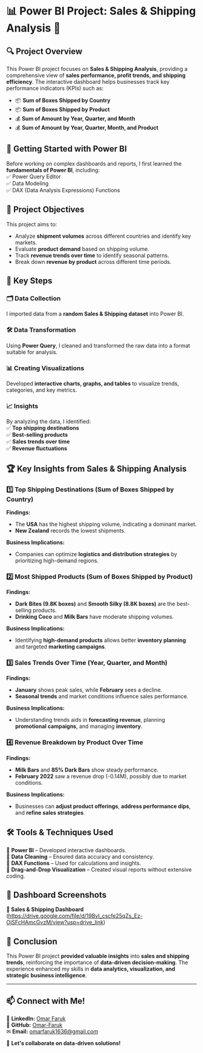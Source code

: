 # 📊 Power BI Project: Sales & Shipping Analysis 🚀  

## 🔍 Project Overview  
This Power BI project focuses on **Sales & Shipping Analysis**, providing a comprehensive view of **sales performance, profit trends, and shipping efficiency**. The interactive dashboard helps businesses track key performance indicators (KPIs) such as:  

- 📦 **Sum of Boxes Shipped by Country**  
- 📦 **Sum of Boxes Shipped by Product**  
- 💰 **Sum of Amount by Year, Quarter, and Month**  
- 💰 **Sum of Amount by Year, Quarter, Month, and Product**  

## 📌 Getting Started with Power BI  
Before working on complex dashboards and reports, I first learned the **fundamentals of Power BI**, including:  
✅ Power Query Editor  
✅ Data Modeling  
✅ DAX (Data Analysis Expressions) Functions  

## 🎯 Project Objectives  
This project aims to:  
- Analyze **shipment volumes** across different countries and identify key markets.  
- Evaluate **product demand** based on shipping volume.  
- Track **revenue trends over time** to identify seasonal patterns.  
- Break down **revenue by product** across different time periods.  

## 🔑 Key Steps  
### 🗂 Data Collection  
I imported data from a **random Sales & Shipping dataset** into Power BI.  

### 🛠 Data Transformation  
Using **Power Query**, I cleaned and transformed the raw data into a format suitable for analysis.  

### 📊 Creating Visualizations  
Developed **interactive charts, graphs, and tables** to visualize trends, categories, and key metrics.  

### 📈 Insights  
By analyzing the data, I identified:  
✅ **Top shipping destinations**  
✅ **Best-selling products**  
✅ **Sales trends over time**  
✅ **Revenue fluctuations**  

## 🏆 Key Insights from Sales & Shipping Analysis  
### 1️⃣ **Top Shipping Destinations (Sum of Boxes Shipped by Country)**  
**Findings:**  
- The **USA** has the highest shipping volume, indicating a dominant market.  
- **New Zealand** records the lowest shipments.  

**Business Implications:**  
- Companies can optimize **logistics and distribution strategies** by prioritizing high-demand regions.  

### 2️⃣ **Most Shipped Products (Sum of Boxes Shipped by Product)**  
**Findings:**  
- **Dark Bites (9.8K boxes)** and **Smooth Silky (8.8K boxes)** are the best-selling products.  
- **Drinking Coco** and **Milk Bars** have moderate shipping volumes.  

**Business Implications:**  
- Identifying **high-demand products** allows better **inventory planning** and targeted **marketing campaigns**.  

### 3️⃣ **Sales Trends Over Time (Year, Quarter, and Month)**  
**Findings:**  
- **January** shows peak sales, while **February** sees a decline.  
- **Seasonal trends** and market conditions influence sales performance.  

**Business Implications:**  
- Understanding trends aids in **forecasting revenue**, planning **promotional campaigns**, and managing **inventory**.  

### 4️⃣ **Revenue Breakdown by Product Over Time**  
**Findings:**  
- **Milk Bars** and **85% Dark Bars** show steady performance.  
- **February 2022** saw a revenue drop (-0.14M), possibly due to market conditions.  

**Business Implications:**  
- Businesses can **adjust product offerings**, **address performance dips**, and **refine sales strategies**.  

## 🛠 Tools & Techniques Used  
🔹 **Power BI** – Developed interactive dashboards.  
🔹 **Data Cleaning** – Ensured data accuracy and consistency.  
🔹 **DAX Functions** – Used for calculations and insights.  
🔹 **Drag-and-Drop Visualization** – Created visual reports without extensive coding.  

## 📸 Dashboard Screenshots  
**📌 Sales & Shipping Dashboard**  
(https://drive.google.com/file/d/19BvI_cscfe25qZs_Ez-OjSFcHAmcGvzM/view?usp=drive_link)  

## 📌 Conclusion  
This Power BI project **provided valuable insights** into **sales and shipping trends**, reinforcing the importance of **data-driven decision-making**. The experience enhanced my skills in **data analytics, visualization, and strategic business intelligence**.  

---  
## 📫 Connect with Me!  
🔗 **LinkedIn:** [Omar Faruk](https://www.linkedin.com/in/omarfaruk1636/)  
🔗 **GitHub:** [Omar-Faruk](https://github.com/Omar-Faruk)  
✉ **Email:** omarfaruk1636@gmail.com  

🚀 **Let's collaborate on data-driven solutions!**  
